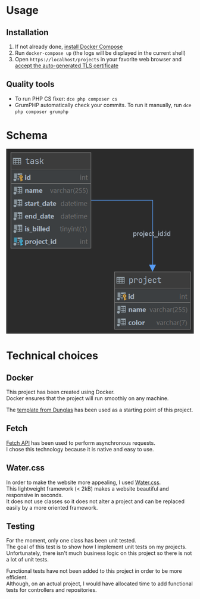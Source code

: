 # Usage
## Installation
1. If not already done, [install Docker Compose](https://docs.docker.com/compose/install/)
2. Run `docker-compose up` (the logs will be displayed in the current shell)
3. Open `https://localhost/projects` in your favorite web browser and [accept the auto-generated TLS certificate](https://stackoverflow.com/a/15076602/1352334)

## Quality tools
- To run PHP CS fixer: ```dce php composer cs```
- GrumPHP automatically check your commits. To run it manually, run ```dce php composer grumphp```

# Schema
![database-schema.png](database-schema.png)

# Technical choices
## Docker
This project has been created using Docker.  
Docker ensures that the project will run smoothly on any machine.

The [template from Dunglas](https://github.com/dunglas/symfony-docker) has been used as a starting point of this project.

## Fetch
[Fetch API](https://developer.mozilla.org/fr/docs/Web/API/Fetch_API/Using_Fetch) has been used to perform asynchronous requests.  
I chose this technology because it is native and easy to use.

## Water.css
In order to make the website more appealing, I used [Water.css](https://watercss.kognise.dev/).  
This lightweight framework (< 2kB) makes a website beautiful and responsive in seconds.  
It does not use classes so it does not alter a project and can be replaced easily by a more oriented framework.

## Testing
For the moment, only one class has been unit tested.  
The goal of this test is to show how I implement unit tests on my projects.  
Unfortunately, there isn't much business logic on this project so there is not a lot of unit tests.

Functional tests have not been added to this project in order to be more efficient.  
Although, on an actual project, I would have allocated time to add functional tests for controllers and repositories.

